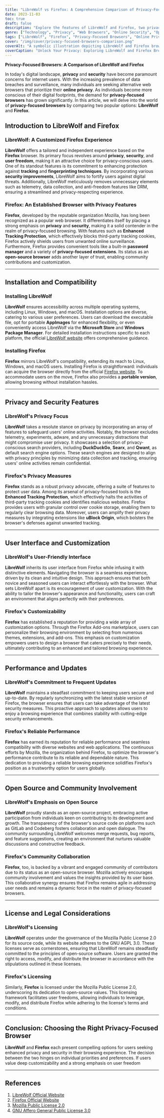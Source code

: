 ```yaml
---
title: "LibreWolf vs Firefox: A Comprehensive Comparison of Privacy-Focused Browsers"
date: 2023-11-03
toc: true
draft: false
description: "Explore the features of LibreWolf and Firefox, two privacy-focused browsers, to make an informed choice for enhanced online security and privacy."
genre: ["Technology", "Privacy", "Web Browsers", "Online Security", "Open Source", "Digital Privacy", "Software", "Comparison", "Cybersecurity", "Internet Privacy"]
tags: ["LibreWolf", "Firefox", "Privacy-Focused Browsers", "Online Privacy", "Security", "Enhanced Tracking Protection", "User Freedom", "Customization", "Open Source", "Web Browser Comparison", "Digital Security", "Privacy Features", "User Interface", "Browser Customization", "Online Safety", "Performance", "Data Privacy", "Fingerprinting Protection", "Privacy Extensions", "Community Collaboration", "Mozilla", "User Empowerment", "License and Legal", "Browsing Experience", "Web Browser Security", "Internet Safety", "Privacy Concerns", "Web Browser Privacy", "Privacy-Focused Tools", "Browser Updates"]
cover: "/img/cover/privacy-focused-browsers-comparison.png"
coverAlt: "A symbolic illustration depicting LibreWolf and Firefox browsers side by side, emphasizing privacy and security, with a padlock symbol."
coverCaption: "Unlock Your Privacy: Exploring LibreWolf and Firefox Browsers"
---
```

**Privacy-Focused Browsers: A Comparison of LibreWolf and Firefox**

In today's digital landscape, **privacy** and **security** have become paramount concerns for internet users. With the increasing prevalence of data breaches and surveillance, many individuals are seeking alternative web browsers that prioritize their **online privacy**. As individuals become more conscious of their digital footprints, the demand for **privacy-focused browsers** has grown significantly. In this article, we will delve into the world of **privacy-focused browsers** by comparing two popular options: **LibreWolf** and **Firefox**.



## Introduction to LibreWolf and Firefox

### LibreWolf: A Customized Firefox Experience

**LibreWolf** offers a tailored and independent experience based on the **Firefox** browser. Its primary focus revolves around **privacy**, **security**, and **user freedom**, making it an attractive choice for privacy-conscious users. One of its standout features is its commitment to enhancing protection against **tracking** and **fingerprinting techniques**. By incorporating various **security improvements**, LibreWolf aims to fortify users against digital threats. Additionally, LibreWolf meticulously removes unnecessary elements such as telemetry, data collection, and anti-freedom features like DRM, ensuring a streamlined and privacy-respecting experience.

### Firefox: An Established Browser with Privacy Features

**Firefox**, developed by the reputable organization Mozilla, has long been recognized as a popular web browser. It differentiates itself by placing a strong emphasis on **privacy** and **security**, making it a solid contender in the realm of privacy-focused browsing. With features such as **Enhanced Tracking Protection**, which effectively blocks third-party tracking cookies, Firefox actively shields users from unwanted online surveillance. Furthermore, Firefox provides convenient tools like a built-in **password manager** and a variety of **privacy-focused extensions**. Its status as an **open-source browser** adds another layer of trust, enabling community contributions and customization.

______

## Installation and Compatibility

### Installing LibreWolf

**LibreWolf** ensures accessibility across multiple operating systems, including Linux, Windows, and macOS. Installation options are diverse, catering to various user preferences. Users can download the executable file, opt for portable **AppImages** for enhanced flexibility, or even conveniently access LibreWolf via the **Microsoft Store** and **Windows Package Manager**. For detailed installation instructions specific to each platform, the official [LibreWolf website](https://librewolf.net/) offers comprehensive guidance.

### Installing Firefox

**Firefox** mirrors LibreWolf's compatibility, extending its reach to Linux, Windows, and macOS users. Installing Firefox is straightforward: individuals can acquire the browser directly from the official [Firefox website](https://www.mozilla.org/en-US/firefox/new/). To accommodate users on the move, Firefox also provides a **portable version**, allowing browsing without installation hassles.

______

## Privacy and Security Features

### LibreWolf's Privacy Focus

**LibreWolf** takes a resolute stance on privacy by incorporating an array of features to safeguard users' online activities. Notably, the browser excludes telemetry, experiments, adware, and any unnecessary distractions that might compromise user privacy. It showcases a selection of privacy-conscious search providers, including **DuckDuckGo**, **Searx**, and **Qwant**, as default search engine options. These search engines are designed to align with privacy principles by minimizing data collection and tracking, ensuring users' online activities remain confidential.

### Firefox's Privacy Measures

**Firefox** stands as a robust privacy advocate, offering a suite of features to protect user data. Among its arsenal of privacy-focused tools is the **Enhanced Tracking Protection**, which effectively halts the activities of third-party tracking cookies and identifies malicious websites. Firefox provides users with granular control over cookie storage, enabling them to regularly clear browsing data. Moreover, users can amplify their privacy measures by integrating extensions like **uBlock Origin**, which bolsters the browser's defenses against unwanted tracking.

______

## User Interface and Customization

### LibreWolf's User-Friendly Interface

**LibreWolf** inherits its user interface from Firefox while infusing it with distinctive elements. Navigating the browser is a seamless experience, driven by its clean and intuitive design. This approach ensures that both novice and seasoned users can interact effortlessly with the browser. What sets LibreWolf apart is its encouragement of user customization. With the ability to tailor the browser's appearance and functionality, users can craft an environment that aligns perfectly with their preferences.

### Firefox's Customizability

**Firefox** has established a reputation for providing a wide array of customization options. Through the Firefox Add-ons marketplace, users can personalize their browsing environment by selecting from numerous themes, extensions, and add-ons. This emphasis on customization empowers users to design a browser that caters precisely to their needs, ultimately contributing to an enhanced and tailored browsing experience.

______

## Performance and Updates

### LibreWolf's Commitment to Frequent Updates

**LibreWolf** maintains a steadfast commitment to keeping users secure and up-to-date. By regularly synchronizing with the latest stable version of Firefox, the browser ensures that users can take advantage of the latest security measures. This proactive approach to updates allows users to enjoy a browsing experience that combines stability with cutting-edge security enhancements.

### Firefox's Reliable Performance

**Firefox** has earned its reputation for reliable performance and seamless compatibility with diverse websites and web applications. The continuous efforts by Mozilla, the organization behind Firefox, to optimize the browser's performance contribute to its reliable and dependable nature. This dedication to providing a reliable browsing experience solidifies Firefox's position as a trustworthy option for users globally.

______

## Open Source and Community Involvement

### LibreWolf's Emphasis on Open Source

**LibreWolf** proudly stands as an open-source project, embracing active participation from individuals keen on contributing to its development and growth. The transparency of the browser's source code on platforms such as GitLab and Codeberg fosters collaboration and open dialogue. The community surrounding LibreWolf welcomes merge requests, bug reports, and feature suggestions, creating an environment that nurtures valuable discussions and constructive feedback.

### Firefox's Community Collaboration

**Firefox**, too, is backed by a vibrant and engaged community of contributors due to its status as an open-source browser. Mozilla actively encourages community involvement and values the insights provided by its user base. This collaborative synergy ensures that Firefox remains agile in addressing user needs and remains a dynamic force in the realm of privacy-focused browsers.

______

## License and Legal Considerations

### LibreWolf's Licensing

**LibreWolf** operates under the governance of the Mozilla Public License 2.0 for its source code, while its website adheres to the GNU AGPL 3.0. These licenses serve as cornerstones, ensuring that LibreWolf remains steadfastly committed to the principles of open-source software. Users are granted the right to access, modify, and distribute the browser in accordance with the stipulations outlined in these licenses.

### Firefox's Licensing

Similarly, **Firefox** is licensed under the Mozilla Public License 2.0, underscoring its dedication to open-source values. This licensing framework facilitates user freedoms, allowing individuals to leverage, modify, and distribute Firefox while adhering to the license's terms and conditions.

______

## Conclusion: Choosing the Right Privacy-Focused Browser

**LibreWolf** and **Firefox** each present compelling options for users seeking enhanced privacy and security in their browsing experience. The decision between the two hinges on individual priorities and preferences. If users value deep customizability and a strong emphasis on user freedom

______

## References

1. [LibreWolf Official Website](https://librewolf.net/)
2. [Firefox Official Website](https://www.mozilla.org/en-US/firefox/new/)
3. [Mozilla Public License 2.0](https://www.mozilla.org/en-US/MPL/2.0/)
4. [GNU Affero General Public License 3.0](https://www.gnu.org/licenses/agpl-3.0.html)
